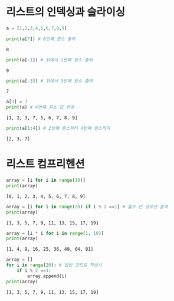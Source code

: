 # 리스트의 인덱싱과 슬라이싱


```python
a = [1,2,3,4,5,6,7,8,9]
```


```python
print(a[7]) # 8번째 원소 출력
```

    8
    


```python
print(a[-1]) # 뒤에서 1번째 원소 출력
```

    9
    


```python
print(a[-3]) # 뒤에서 3번째 원소 출력
```

    7
    


```python
a[3] = 7
print(a) # 4번째 원소 값 변경
```

    [1, 2, 3, 7, 5, 6, 7, 8, 9]
    


```python
print(a[1:4]) # 2번째 원소부터 4번째 원소까지
```

    [2, 3, 7]
    

# 리스트 컴프리헨션


```python
array = [i for i in range(10)]
print(array)
```

    [0, 1, 2, 3, 4, 5, 6, 7, 8, 9]
    


```python
array = [i for i in range(20) if i % 2 ==1] # 홀수 인 경우만 출력
print(array)
```

    [1, 3, 5, 7, 9, 11, 13, 15, 17, 19]
    


```python
array = [i * i for i in range(1, 10)]
print(array)
```

    [1, 4, 9, 16, 25, 36, 49, 64, 81]
    


```python
array = []
for i in range(20): # 일반 코드로 작성시
    if i % 2 ==1:
        array.append(i)
print(array)
```

    [1, 3, 5, 7, 9, 11, 13, 15, 17, 19]
    


```python

```

